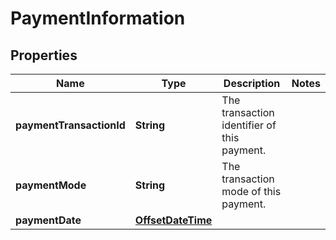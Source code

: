 # PaymentInformation

## Properties
Name | Type | Description | Notes
------------ | ------------- | ------------- | -------------
**paymentTransactionId** | **String** | The transaction identifier of this payment. | 
**paymentMode** | **String** | The transaction mode of this payment. | 
**paymentDate** | [**OffsetDateTime**](OffsetDateTime.md) |  | 

